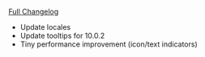 [Full Changelog](https://github.com/enderneko/Cell/compare/r139-release...3a616239896c6840ef78b40bdfa1e6abf441591b)

- Update locales
- Update tooltips for 10.0.2
- Tiny performance improvement (icon/text indicators)
